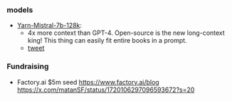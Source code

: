 
### models

- [Yarn-Mistral-7b-128k](https://x.com/mattshumer_/status/1720115354884514042?s=20): 
	- 4x more context than GPT-4. Open-source is the new long-context king! This thing can easily fit entire books in a prompt.
	- [tweet](https://x.com/theemozilla/status/1720107186850877662?s=20)


### Fundraising

- Factory.ai $5m seed https://www.factory.ai/blog https://x.com/matanSF/status/1720106297096593672?s=20
